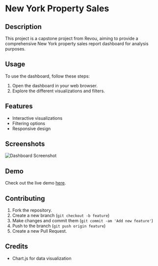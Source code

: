 # New York Property Sales

## Description
This project is a capstone project from Revou, aiming to provide a comprehensive New York property sales report dashboard for analysis purposes.

## Usage
To use the dashboard, follow these steps:

1. Open the dashboard in your web browser.
2. Explore the different visualizations and filters.

## Features
- Interactive visualizations
- Filtering options
- Responsive design

## Screenshots
![Dashboard Screenshot](link_to_screenshot_image)

## Demo
Check out the live demo [here](https://km-feb24-jakarta-10.vercel.app/).

## Contributing
1. Fork the repository.
2. Create a new branch (`git checkout -b feature`)
3. Make changes and commit them (`git commit -am 'Add new feature'`)
4. Push to the branch (`git push origin feature`)
5. Create a new Pull Request.

## Credits
- Chart.js for data visualization
